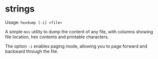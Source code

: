 # strings

Usage: `hexdump [-i] <file>`

A simple `mos` utility to dump the content of any file, with columns showing file location, hex contents and printable characters.

The option `-i` enables paging mode, allowing you to page forward and backward through the file.

